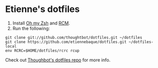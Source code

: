 Etienne's dotfiles
==================

1) Install [Oh my Zsh](https://github.com/robbyrussell/oh-my-zsh) and [RCM](https://github.com/thoughtbot/rcm).
2) Run the following:
```
git clone git://github.com/thoughtbot/dotfiles.git ~/dotfiles
git clone https://github.com/etiennebaque/dotfiles.git ~/dotfiles-local
env RCRC=$HOME/dotfiles/rcrc rcup
```

Check out [Thoughbot's dotfiles repo](https://github.com/thoughtbot/dotfiles) for more info.

